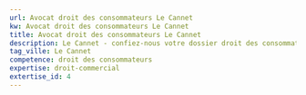 ```yaml
---
url: Avocat droit des consommateurs Le Cannet
kw: Avocat droit des consommateurs Le Cannet
title: Avocat droit des consommateurs Le Cannet
description: Le Cannet - confiez-nous votre dossier droit des consommateurs
tag_ville: Le Cannet
competence: droit des consommateurs
expertise: droit-commercial
extertise_id: 4
---
```

